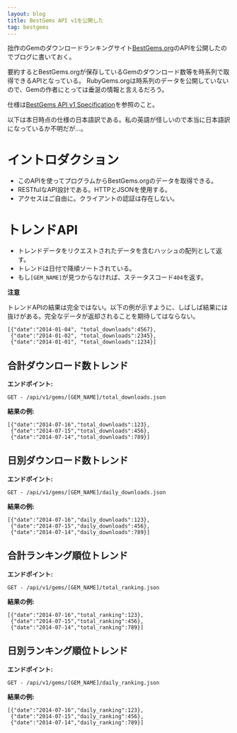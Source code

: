 ```yaml
---
layout: blog
title: BestGems API v1を公開した
tag: bestgems
---
```




拙作のGemのダウンロードランキングサイト[BestGems.org](http://bestgems.org/)のAPIを公開したのでブログに書いておく。

要約するとBestGems.orgが保存しているGemのダウンロード数等を時系列で取得できるAPIとなっている。
RubyGems.orgは時系列のデータを公開していないので、Gemの作者にとっては垂涎の情報と言えるだろう。

仕様は[BestGems API v1 Specification](https://github.com/xmisao/bestgems.org/wiki/BestGems-API-v1-Specification)を参照のこと。

以下は本日時点の仕様の日本語訳である。私の英語が怪しいので本当に日本語訳になっているか不明だが…。

# イントロダクション

- このAPIを使ってプログラムからBestGems.orgのデータを取得できる。
- RESTfulなAPI設計である。HTTPとJSONを使用する。
- アクセスはご自由に。クライアントの認証は存在しない。

# トレンドAPI

- トレンドデータをリクエストされたデータを含むハッシュの配列として返す。
- トレンドは日付で降順ソートされている。
- もし`[GEM_NAME]`が見つからなければ、ステータスコード`404`を返す。

**注意**

トレンドAPIの結果は完全ではない。以下の例が示すように、しばしば結果には抜けがある。完全なデータが返却されることを期待してはならない。

~~~~
[{"date":"2014-01-04", "total_downloads":4567},
 {"date":"2014-01-02", "total_downloads":2345},
 {"date":"2014-01-01", "total_downloads":1234}]
~~~~

## 合計ダウンロード数トレンド

**エンドポイント:**

~~~~
GET - /api/v1/gems/[GEM_NAME]/total_downloads.json
~~~~

**結果の例:**

~~~~
[{"date":"2014-07-16","total_downloads":123},
 {"date":"2014-07-15","total_downloads":456},
 {"date":"2014-07-14","total_downloads":789}]
~~~~

## 日別ダウンロード数トレンド

**エンドポイント:**

~~~~
GET - /api/v1/gems/[GEM_NAME]/daily_downloads.json
~~~~

**結果の例:**

~~~~
[{"date":"2014-07-16","daily_downloads":123},
 {"date":"2014-07-15","daily_downloads":456},
 {"date":"2014-07-14","daily_downloads":789}]
~~~~

## 合計ランキング順位トレンド

**エンドポイント:**

~~~~
GET - /api/v1/gems/[GEM_NAME]/total_ranking.json
~~~~

**結果の例:**

~~~~
[{"date":"2014-07-16","total_ranking":123},
 {"date":"2014-07-15","total_ranking":456},
 {"date":"2014-07-14","total_ranking":789}]
~~~~

## 日別ランキング順位トレンド

**エンドポイント:**

~~~~
GET - /api/v1/gems/[GEM_NAME]/daily_ranking.json
~~~~

**結果の例:**

~~~~
[{"date":"2014-07-16","daily_ranking":123},
 {"date":"2014-07-15","daily_ranking":456},
 {"date":"2014-07-14","daily_ranking":789}]
~~~~
